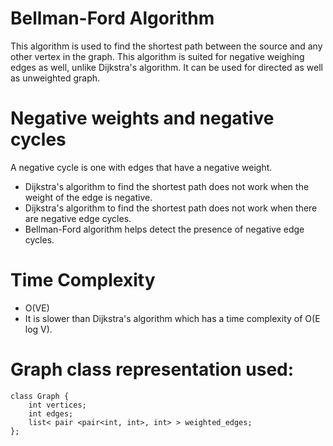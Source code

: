 # Bellman-Ford Algorithm

This algorithm is used to find the shortest path between the source and any other vertex in the graph. This algorithm is suited for negative weighing edges as well, unlike Dijkstra's algorithm. It can be used for directed as well as unweighted graph. 

# Negative weights and negative cycles

A negative cycle is one with edges that have a negative weight. 

* Dijkstra's algorithm to find the shortest path does not work when the weight of the edge is negative. 
* Dijkstra's algorithm to find the shortest path does not work when there are negative edge cycles. 
* Bellman-Ford algorithm helps detect the presence of negative edge cycles. 

# Time Complexity 

* O(VE)
* It is slower than Dijkstra's algorithm which has a time complexity of O(E log V).

# Graph class representation used: 

```
class Graph {
    int vertices;
    int edges;
    list< pair <pair<int, int>, int> > weighted_edges;
};
```
